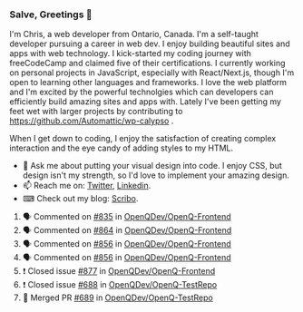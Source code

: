 ### Salve, Greetings 👋

I'm Chris, a web developer from Ontario, Canada. I'm a self-taught developer pursuing a career in web dev. I enjoy building beautiful sites and apps with web technology.
I kick-started my coding journey with freeCodeCamp and claimed five of their certifications.  I currently working on personal projects in JavaScript, especially with React/Next.js, though I'm open to learning other languages and frameworks. I love the web platform and I'm excited by the powerful technolgies which can developers can efficiently build amazing sites and apps with. Lately I've been getting my feet wet with larger projects by contributing to https://github.com/Automattic/wp-calypso .

When I get down to coding, I enjoy the satisfaction of creating complex interaction and the eye candy of adding styles to my HTML. 

- 💬 Ask me about putting your visual design into code. I enjoy CSS, but design isn't my strength, so I'd love to implement your amazing design.
- 📫 Reach me on: [Twitter](https://twitter.com/Christo28120856), [Linkedin](https://www.linkedin.com/in/christopher-stevers-07b9a5204/).
- ⌨ Check out my blog: [Scribo](https://christopherstevers.cf).
<!--
**Christopher-Stevers/Christopher-Stevers** is a ✨ _special_ ✨ repository because its `README.md` (this file) appears on your GitHub profile.

Here are some ideas to get you started:

- 🔭 I’m currently working on ...
- 🌱 I’m currently learning ...
- 👯 I’m looking to collaborate on ...
- 🤔 I’m looking for help with ...
- 😄 Pronouns: ...
- ⚡ Fun fact: ...
-->

<!--START_SECTION:activity-->
1. 🗣 Commented on [#835](https://github.com/OpenQDev/OpenQ-Frontend/issues/835) in [OpenQDev/OpenQ-Frontend](https://github.com/OpenQDev/OpenQ-Frontend)
2. 🗣 Commented on [#864](https://github.com/OpenQDev/OpenQ-Frontend/issues/864) in [OpenQDev/OpenQ-Frontend](https://github.com/OpenQDev/OpenQ-Frontend)
3. 🗣 Commented on [#856](https://github.com/OpenQDev/OpenQ-Frontend/issues/856) in [OpenQDev/OpenQ-Frontend](https://github.com/OpenQDev/OpenQ-Frontend)
4. 🗣 Commented on [#856](https://github.com/OpenQDev/OpenQ-Frontend/issues/856) in [OpenQDev/OpenQ-Frontend](https://github.com/OpenQDev/OpenQ-Frontend)
5. ❗️ Closed issue [#877](https://github.com/OpenQDev/OpenQ-Frontend/issues/877) in [OpenQDev/OpenQ-Frontend](https://github.com/OpenQDev/OpenQ-Frontend)
6. ❗️ Closed issue [#688](https://github.com/OpenQDev/OpenQ-TestRepo/issues/688) in [OpenQDev/OpenQ-TestRepo](https://github.com/OpenQDev/OpenQ-TestRepo)
7. 🎉 Merged PR [#689](https://github.com/OpenQDev/OpenQ-TestRepo/pull/689) in [OpenQDev/OpenQ-TestRepo](https://github.com/OpenQDev/OpenQ-TestRepo)
<!--END_SECTION:activity-->
